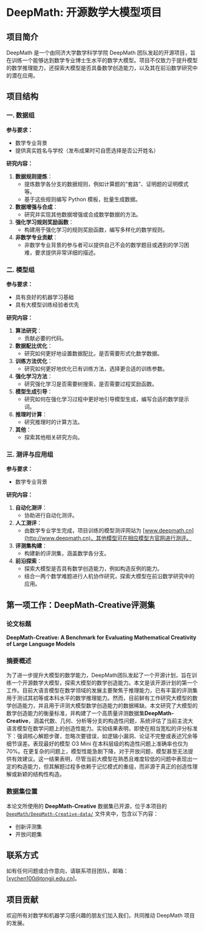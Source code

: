 # DeepMath: 开源数学大模型项目

## 项目简介
DeepMath 是一个由同济大学数学科学学院 DeepMath 团队发起的开源项目，旨在训练一个能够达到数学专业博士生水平的数学大模型。项目不仅致力于提升模型的数学推理能力，还探索大模型是否具备数学创造能力，以及其在前沿数学研究中的潜在应用。

## 项目结构

### 一. 数据组
**参与要求：**
- 数学专业背景
- 提供真实姓名与学校（发布成果时可自愿选择是否公开姓名）

**研究内容：**
1. **数据规则提炼**：
   - 提炼数学各分支的数据规则，例如计算题的“套路”、证明题的证明模式等。
   - 基于这些规则编写 Python 模板，批量生成数据。
2. **数据增强与合成**：
   - 研究并实现其他数据增强或合成数学数据的方法。
3. **强化学习规则奖励函数**：
   - 构建用于强化学习的规则奖励函数，编写多样化的数学规则。
4. **非数学专业贡献**：
   - 非数学专业背景的参与者可以提供自己不会的数学题目或遇到的学习困难，要求提供非常详细的描述。

### 二. 模型组
**参与要求：**
- 具有良好的机器学习基础
- 具有大模型训练经验者优先

**研究内容：**
1. **算法研究**：
   - 贡献必要的代码。
2. **数据配比优化**：
   - 研究如何更好地设置数据配比，是否需要形式化数学数据。
3. **训练方法优化**：
   - 研究如何更好地优化已有训练方法，选择更合适的训练参数。
4. **强化学习方法**：
   - 研究强化学习是否需要树搜索，是否需要过程奖励函数。
5. **模型生成引导**：
   - 研究如何在强化学习过程中更好地引导模型生成，编写合适的数学提示词。
6. **推理时计算**：
   - 研究推理时的计算方法。
7. **其他**：
   - 探索其他相关研究方向。

### 三. 测评与应用组
**参与要求：**
- 数学专业背景

**研究内容：**
1. **自动化测评**：
   - 协助进行自动化测评。
2. **人工测评**：
   - 由数学专业学生完成，项目训练的模型测评网站为 [www.deepmath.cn](http://www.deepmath.cn)，其他模型可在相应模型方官网进行测评。
3. **评测集构建**：
   - 构建新的评测集，涵盖数学各分支。
4. **前沿探索**：
   - 探索大模型是否具有数学创造能力，例如构造反例的能力。
   - 结合一两个数学难题进行人机协作研究，探索大模型在前沿数学研究中的应用。

## 第一项工作：DeepMath-Creative评测集

### 论文标题

**DeepMath-Creative: A Benchmark for Evaluating Mathematical Creativity of Large Language Models**

### 摘要概述

为了进一步提升大模型的数学能力，DeepMath团队发起了一个开源计划，旨在训练一个开源数学大模型，探索大模型的数学创造能力。本文是该开源计划的第一个工作。目前大语言模型在数学领域的发展主要聚焦于推理能力，已有丰富的评测集用于测试其初等或本科水平的数学推理能力。然而，目前鲜有工作研究大模型的数学创造能力，并且用于评测大模型数学创造能力的数据稀缺。本文研究了大模型的数学创造能力的衡量标准，并构建了一个高质量评测数据集**DeepMath-Creative**，涵盖代数、几何、分析等分支的构造性问题，系统评估了当前主流大语言模型在数学问题上的创造性能力。实验结果表明，即使在相当宽松的评分标准下：强调核心解题步骤，忽略次要错误，如逻辑小漏洞、论证不完整或表述冗余等细节误差。表现最好的模型 O3 Mini 在本科层级的构造性问题上准确率也仅为 70%。在更复杂的问题上，模型性能急剧下降，对于开放问题，模型甚至无法提供有效建议。这一结果表明，尽管当前大模型在熟悉且难度较低的问题中表现出一定的构造能力，但其解题过程多依赖于记忆模式的重组，而非源于真正的创造性理解或新颖的结构性构造。

### 数据集位置

本论文所使用的 **DeepMath-Creative** 数据集已开源，位于本项目的 [`DeepMath/DeepMath-Creative-data/`](./DeepMath-Creative-data/) 文件夹中，包含以下内容：

- 创新评测集
- 开放问题集

## 联系方式
如有任何问题或合作意向，请联系项目团队，邮箱：[xychen100@tongji.edu.cn]。

## 项目贡献
欢迎所有对数学和机器学习感兴趣的朋友们加入我们，共同推动 DeepMath 项目的发展。
